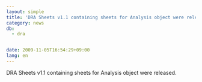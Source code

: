 ```yaml
---
layout: simple
title: 'DRA Sheets v1.1 containing sheets for Analysis object were released'
category: news
db:
  - dra


date: 2009-11-05T16:54:29+09:00
lang: en
---
```


DRA Sheets v1.1 containing sheets for Analysis object were released.
